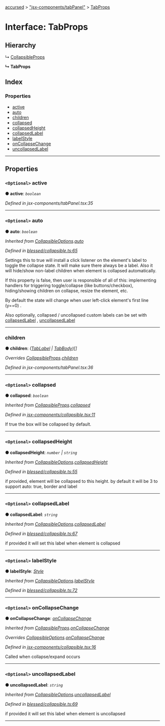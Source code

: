[accursed](../README.md) > ["jsx-components/tabPanel"](../modules/_jsx_components_tabpanel_.md) > [TabProps](../interfaces/_jsx_components_tabpanel_.tabprops.md)

# Interface: TabProps

## Hierarchy

↳  [CollapsibleProps](_jsx_components_collapsible_.collapsibleprops.md)

**↳ TabProps**

## Index

### Properties

* [active](_jsx_components_tabpanel_.tabprops.md#active)
* [auto](_jsx_components_tabpanel_.tabprops.md#auto)
* [children](_jsx_components_tabpanel_.tabprops.md#children)
* [collapsed](_jsx_components_tabpanel_.tabprops.md#collapsed)
* [collapsedHeight](_jsx_components_tabpanel_.tabprops.md#collapsedheight)
* [collapsedLabel](_jsx_components_tabpanel_.tabprops.md#collapsedlabel)
* [labelStyle](_jsx_components_tabpanel_.tabprops.md#labelstyle)
* [onCollapseChange](_jsx_components_tabpanel_.tabprops.md#oncollapsechange)
* [uncollapsedLabel](_jsx_components_tabpanel_.tabprops.md#uncollapsedlabel)

---

## Properties

<a id="active"></a>

### `<Optional>` active

**● active**: *`boolean`*

*Defined in jsx-components/tabPanel.tsx:35*

___
<a id="auto"></a>

### `<Optional>` auto

**● auto**: *`boolean`*

*Inherited from [CollapsibleOptions](_blessed_collapsible_.collapsibleoptions.md).[auto](_blessed_collapsible_.collapsibleoptions.md#auto)*

*Defined in [blessed/collapsible.ts:65](https://github.com/cancerberoSgx/accursed/blob/978b980/src/blessed/collapsible.ts#L65)*

Settings this to true will install a click listener on the element's label to toggle the collapse state. It will make sure there always be a label. Also it will hide/show non-label children when element is collapsed automatically.

If this property is false, then user is responsible of all of this: implementing handlers for triggering toggle/collapse (like buttons/checkbox), hiding/showing children on collapse, resize the element, etc.

By default the state will change when user left-click element's first line (y==0) .

Also optionally, collapsed / uncollapsed custom labels can be set with [collapsedLabel](_jsx_components_tabpanel_.tabprops.md#collapsedlabel) , [uncollapsedLabel](_jsx_components_tabpanel_.tabprops.md#uncollapsedlabel)

___
<a id="children"></a>

###  children

**● children**: *([TabLabel](../classes/_jsx_components_tabpanel_.tablabel.md) \| [TabBody](../classes/_jsx_components_tabpanel_.tabbody.md))[]*

*Overrides [CollapsibleProps](_jsx_components_collapsible_.collapsibleprops.md).[children](_jsx_components_collapsible_.collapsibleprops.md#children)*

*Defined in jsx-components/tabPanel.tsx:36*

___
<a id="collapsed"></a>

### `<Optional>` collapsed

**● collapsed**: *`boolean`*

*Inherited from [CollapsibleProps](_jsx_components_collapsible_.collapsibleprops.md).[collapsed](_jsx_components_collapsible_.collapsibleprops.md#collapsed)*

*Defined in [jsx-components/collapsible.tsx:11](https://github.com/cancerberoSgx/accursed/blob/978b980/src/jsx-components/collapsible.tsx#L11)*

If true the box will be collapsed by default.

___
<a id="collapsedheight"></a>

### `<Optional>` collapsedHeight

**● collapsedHeight**: *`number` \| `string`*

*Inherited from [CollapsibleOptions](_blessed_collapsible_.collapsibleoptions.md).[collapsedHeight](_blessed_collapsible_.collapsibleoptions.md#collapsedheight)*

*Defined in [blessed/collapsible.ts:55](https://github.com/cancerberoSgx/accursed/blob/978b980/src/blessed/collapsible.ts#L55)*

if provided, element will be collapsed to this height. by default it will be 3 to support auto: true, border and label

___
<a id="collapsedlabel"></a>

### `<Optional>` collapsedLabel

**● collapsedLabel**: *`string`*

*Inherited from [CollapsibleOptions](_blessed_collapsible_.collapsibleoptions.md).[collapsedLabel](_blessed_collapsible_.collapsibleoptions.md#collapsedlabel)*

*Defined in [blessed/collapsible.ts:67](https://github.com/cancerberoSgx/accursed/blob/978b980/src/blessed/collapsible.ts#L67)*

if provided it will set this label when element is collapsed

___
<a id="labelstyle"></a>

### `<Optional>` labelStyle

**● labelStyle**: *[Style](../modules/_blessedtypes_.md#style)*

*Inherited from [CollapsibleOptions](_blessed_collapsible_.collapsibleoptions.md).[labelStyle](_blessed_collapsible_.collapsibleoptions.md#labelstyle)*

*Defined in [blessed/collapsible.ts:72](https://github.com/cancerberoSgx/accursed/blob/978b980/src/blessed/collapsible.ts#L72)*

___
<a id="oncollapsechange"></a>

### `<Optional>` onCollapseChange

**● onCollapseChange**: *[onCollapseChange](_jsx_components_tabpanel_.tabprops.md#oncollapsechange)*

*Inherited from [CollapsibleProps](_jsx_components_collapsible_.collapsibleprops.md).[onCollapseChange](_jsx_components_collapsible_.collapsibleprops.md#oncollapsechange)*

*Overrides [CollapsibleOptions](_blessed_collapsible_.collapsibleoptions.md).[onCollapseChange](_blessed_collapsible_.collapsibleoptions.md#oncollapsechange)*

*Defined in [jsx-components/collapsible.tsx:16](https://github.com/cancerberoSgx/accursed/blob/978b980/src/jsx-components/collapsible.tsx#L16)*

Called when collapse/expand occurs

___
<a id="uncollapsedlabel"></a>

### `<Optional>` uncollapsedLabel

**● uncollapsedLabel**: *`string`*

*Inherited from [CollapsibleOptions](_blessed_collapsible_.collapsibleoptions.md).[uncollapsedLabel](_blessed_collapsible_.collapsibleoptions.md#uncollapsedlabel)*

*Defined in [blessed/collapsible.ts:69](https://github.com/cancerberoSgx/accursed/blob/978b980/src/blessed/collapsible.ts#L69)*

if provided it will set this label when element is uncollapsed

___

